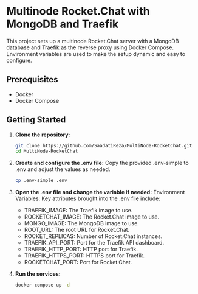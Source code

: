 # Multinode Rocket.Chat with MongoDB and Traefik

This project sets up a multinode Rocket.Chat server with a MongoDB database and Traefik as the reverse proxy using Docker Compose. Environment variables are used to make the setup dynamic and easy to configure.

## Prerequisites

- Docker
- Docker Compose

## Getting Started

1. **Clone the repository:**
   ```sh
   git clone https://github.com/SaadatiReza/MultiNode-RocketChat.git
   cd MultiNode-RocketChat
   
2. **Create and configure the .env file:**
   Copy the provided .env-simple to .env and adjust the values as needed.
   ```sh
   cp .env-simple .env

3. **Open the .env file and change the variable if needed:**
   Environment Variables:
   Key attributes brought into the .env file include:
   
   * TRAEFIK_IMAGE: The Traefik image to use.
   * ROCKETCHAT_IMAGE: The Rocket.Chat image to use.
   * MONGO_IMAGE: The MongoDB image to use.
   * ROOT_URL: The root URL for Rocket.Chat.
   * ROCKET_REPLICAS: Number of Rocket.Chat instances.
   * TRAEFIK_API_PORT: Port for the Traefik API dashboard.
   * TRAEFIK_HTTP_PORT: HTTP port for Traefik.
   * TRAEFIK_HTTPS_PORT: HTTPS port for Traefik.
   * ROCKETCHAT_PORT: Port for Rocket.Chat.


4. **Run the services:**
   ```sh
   docker compose up -d
